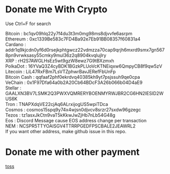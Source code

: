 # Donate me With Crypto
Use Ctrl+F for search

Bitcoin : bc1qv09hlq22y7f4du3t3m0mg98ms8djvvfe6asrpm   
Ethereum : 0xc1339Be583c7FD4Ba92e7Eb91BB08357f60831a4   
Cardano : addr1q9kjcdn0yf6d0rsejkphtgwcz22vdmzza70cap9qrjh6mxrd9smx7gn5678pn9vrwksasy55cmky9mul36z2q8904kvqlujlry   
XRP : rH2S7AWGLHsEz5wt9gzW8ewz7G9tBXzmxh   
PolkaDot : 16YVaQ3Z4cyBDK1BGzkPLUoVcKTNEiqxw6QmpyCB8f9qw5zV   
Litecoin : LiL47RxFBm7LsVTZphwrBavJERefFbUnFp   
Bitcoin Cash : qqfaaf2phf0ekrdvq40385kh9yt7psjssuh9qe0cpa   
VeChain : 0x1F97Dfa64a0b2A20Cb64BDcF3A26b066b04D4aE9   
Stellar : GAALXN3BV7LSMK2Q3PWXVQMRERYBOENMYRWJBR2CG6HN2IESID2WUS6K   
Tron : TNAPXdqVE22cjAq6ALrxijogUS5wpiTDca   
Cosmos : cosmos15spq9y74x4wjsn0djvcv8srzr27sxdw96gzegc   
Tezos : tz1asxJkCtn9vaT5kKkwJwZjHb7nLb54G48g   
Eos : Discord Message cause EOS address change per transaction   
NEM : NCSPR5TTYOAISGV4TTRRPGEDFPSCBALE2JEAWRL2   
If you want other address, make github issue in this repo.

# Donate me with other payment
[toss](https://toss.me/misile)
